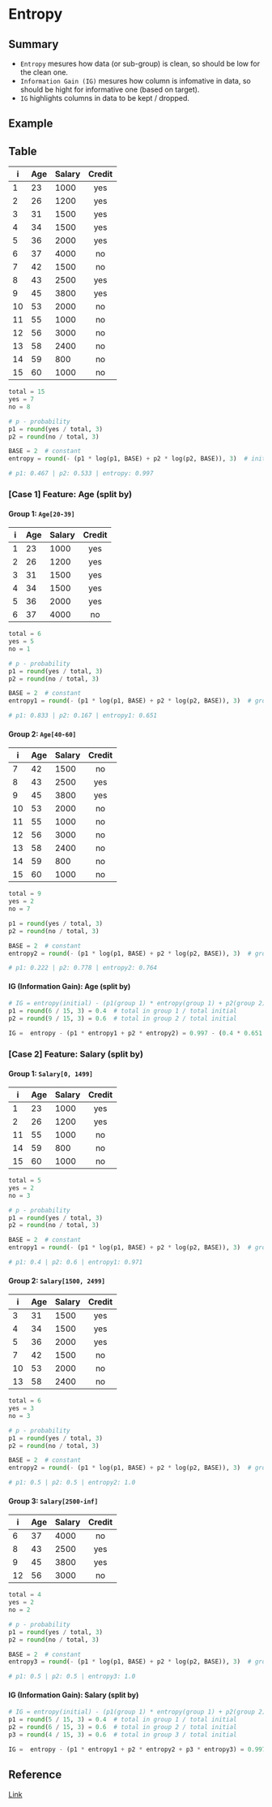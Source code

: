 # Entropy

## Summary
* `Entropy` mesures how data (or sub-group) is clean, so should be low for the clean one.
* `Information Gain (IG)` mesures how column is infomative in data, so should be hight for informative one (based on target).
* `IG` highlights columns in data to be kept / dropped.

## Example

## Table

i  | Age          | Salary        |     Credit    |
---|--------------|---------------|:-------------:|
1  | 23           | 1000          |      yes      |
2  | 26           | 1200          |      yes      |
3  | 31           | 1500          |      yes      |
4  | 34           | 1500          |      yes      |
5  | 36           | 2000          |      yes      |
6  | 37           | 4000          |      no       |
7  | 42           | 1500          |      no       |
8  | 43           | 2500          |      yes      |
9  | 45           | 3800          |      yes      |
10 | 53           | 2000          |      no       |
11 | 55           | 1000          |      no       |
12 | 56           | 3000          |      no       |
13 | 58           | 2400          |      no       |
14 | 59           | 800           |      no       |
15 | 60           | 1000          |      no       |

```py
total = 15
yes = 7
no = 8

# p - probability
p1 = round(yes / total, 3)
p2 = round(no / total, 3)

BASE = 2  # constant
entropy = round(- (p1 * log(p1, BASE) + p2 * log(p2, BASE)), 3)  # initial

# p1: 0.467 | p2: 0.533 | entropy: 0.997
```

### [Case 1] Feature: Age (split by)

#### Group 1: `Age[20-39]`

i  | Age          | Salary        |     Credit    |
---|--------------|---------------|:-------------:|
1  | 23           | 1000          |      yes      |
2  | 26           | 1200          |      yes      |
3  | 31           | 1500          |      yes      |
4  | 34           | 1500          |      yes      |
5  | 36           | 2000          |      yes      |
6  | 37           | 4000          |      no       |

```py
total = 6
yes = 5
no = 1

# p - probability
p1 = round(yes / total, 3)
p2 = round(no / total, 3)

BASE = 2  # constant
entropy1 = round(- (p1 * log(p1, BASE) + p2 * log(p2, BASE)), 3)  # group 1

# p1: 0.833 | p2: 0.167 | entropy1: 0.651
```

#### Group 2: `Age[40-60]`

i  | Age          | Salary        |     Credit    |
---|--------------|---------------|:-------------:|
7  | 42           | 1500          |      no       |
8  | 43           | 2500          |      yes      |
9  | 45           | 3800          |      yes      |
10 | 53           | 2000          |      no       |
11 | 55           | 1000          |      no       |
12 | 56           | 3000          |      no       |
13 | 58           | 2400          |      no       |
14 | 59           | 800           |      no       |
15 | 60           | 1000          |      no       |

```py
total = 9
yes = 2
no = 7

p1 = round(yes / total, 3)
p2 = round(no / total, 3)

BASE = 2  # constant
entropy2 = round(- (p1 * log(p1, BASE) + p2 * log(p2, BASE)), 3)  # group 2

# p1: 0.222 | p2: 0.778 | entropy2: 0.764
```

#### IG (Information Gain): Age (split by)

```py
# IG = entropy(initial) - (p1(group 1) * entropy(group 1) + p2(group 2) * entropy(group 2) + ...)
p1 = round(6 / 15, 3) = 0.4  # total in group 1 / total initial
p2 = round(9 / 15, 3) = 0.6  # total in group 2 / total initial

IG =  entropy - (p1 * entropy1 + p2 * entropy2) = 0.997 - (0.4 * 0.651 + 0.6 * 0.764) = 0.2782
```

### [Case 2] Feature: Salary (split by)

#### Group 1: `Salary[0, 1499]`

i  | Age          | Salary        |     Credit    |
---|--------------|---------------|:-------------:|
1  | 23           | 1000          |      yes      |
2  | 26           | 1200          |      yes      |
11 | 55           | 1000          |      no       |
14 | 59           | 800           |      no       |
15 | 60           | 1000          |      no       |

```py
total = 5
yes = 2
no = 3

# p - probability
p1 = round(yes / total, 3)
p2 = round(no / total, 3)

BASE = 2  # constant
entropy1 = round(- (p1 * log(p1, BASE) + p2 * log(p2, BASE)), 3)  # group 1

# p1: 0.4 | p2: 0.6 | entropy1: 0.971
```

#### Group 2: `Salary[1500, 2499]`

i  | Age          | Salary        |     Credit    |
---|--------------|---------------|:-------------:|
3  | 31           | 1500          |      yes      |
4  | 34           | 1500          |      yes      |
5  | 36           | 2000          |      yes      |
7  | 42           | 1500          |      no       |
10 | 53           | 2000          |      no       |
13 | 58           | 2400          |      no       |

```py
total = 6
yes = 3
no = 3

# p - probability
p1 = round(yes / total, 3)
p2 = round(no / total, 3)

BASE = 2  # constant
entropy2 = round(- (p1 * log(p1, BASE) + p2 * log(p2, BASE)), 3)  # group 2

# p1: 0.5 | p2: 0.5 | entropy2: 1.0
```

#### Group 3: `Salary[2500-inf]`

i  | Age          | Salary        |     Credit    |
---|--------------|---------------|:-------------:|
6  | 37           | 4000          |      no       |
8  | 43           | 2500          |      yes      |
9  | 45           | 3800          |      yes      |
12 | 56           | 3000          |      no       |

```py
total = 4
yes = 2
no = 2

# p - probability
p1 = round(yes / total, 3)
p2 = round(no / total, 3)

BASE = 2  # constant
entropy3 = round(- (p1 * log(p1, BASE) + p2 * log(p2, BASE)), 3)  # group 3

# p1: 0.5 | p2: 0.5 | entropy3: 1.0
```

#### IG (Information Gain): Salary (split by)

```py
# IG = entropy(initial) - (p1(group 1) * entropy(group 1) + p2(group 2) * entropy(group 2) + ...)
p1 = round(5 / 15, 3) = 0.4  # total in group 1 / total initial
p2 = round(6 / 15, 3) = 0.6  # total in group 2 / total initial
p3 = round(4 / 15, 3) = 0.6  # total in group 3 / total initial

IG =  entropy - (p1 * entropy1 + p2 * entropy2 + p3 * entropy3) = 0.997 - (0.333 * 0.971 + 0.4 * 1.0 + 0.267 * 1.0) = 0.007
```

## Reference
[Link]()
